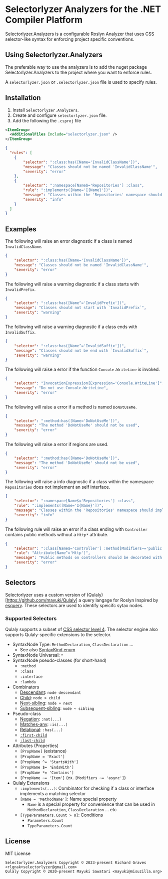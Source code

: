 # Selectorlyzer Analyzers for the .NET Compiler Platform

Selectorlyzer.Analyzers is a configurable Roslyn Analyzer that uses CSS selector-like syntax for enforcing project specific conventions. 

## Using Selectorlyzer.Analyzers

The preferable way to use the analyzers is to add the nuget package Selectorlyzer.Analyzers to the project where you want to enforce rules.

A `selectorlyzer.json` or `.selectorlyzer.json` file is used to specify rules. 

## Installation

1. Install `Selectorlyzer.Analyzers`.
1. Create and configure `selectorlyzer.json` file.
1. Add the following the `.csproj` file
```xml
<ItemGroup>
  <AdditionalFiles Include="selectorlyzer.json" />
</ItemGroup>
```

```json
{
  "rules": [
    {
        "selector": ":class:has([Name='InvalidClassName'])",
        "message": "Classes should not be named 'InvalidClassName'",
        "severity": "error"
    },
    {
        "selector": ":namespace[Name$='Repositories'] :class",
        "rule": ":implements([Name='I{Name}'])",
        "message": "Classes within the 'Repositories' namespace should implement a self interface",
        "severity": "info"
    }
  ]
}
```

## Examples

The following will raise an error diagnostic if a class is named `InvalidClassName`.
```json
{
    "selector": ":class:has([Name='InvalidClassName'])",
    "message": "Classes should not be named 'InvalidClassName'",
    "severity": "error"
}
```

The following will raise a warning diagnostic if a class starts with `InvalidPrefix`.
```json
{
    "selector": ":class:has([Name^='InvalidPrefix'])",
    "message": "Classes should not start with `InvalidPrefix`",
    "severity": "warning"
}
```

The following will raise a warning diagnostic if a class ends with `InvalidSuffix`.
```json
{
    "selector": ":class:has([Name^='InvalidSuffix'])",
    "message": "Classes should not be end with `InvalidSuffix`",
    "severity": "warning"
}
```

The following will raise a error if the function `Console.WriteLine` is invoked.
```json
{
    "selector": "InvocationExpression[Expression='Console.WriteLine']",
    "message": "Do not use Console.WriteLine",
    "severity": "error"
}
```

The following will raise a error if a method is named `DoNotUseMe`.
```json
{
    "selector": ":method:has([Name='DoNotUseMe'])",
    "message": "The method 'DoNotUseMe' should not be used",
    "severity": "error"
}
```

The following will raise a error if regions are used.
```json
{
    "selector": ":method:has([Name='DoNotUseMe'])",
    "message": "The method 'DoNotUseMe' should not be used",
    "severity": "error"
}
```

The following will raise a info diagnostic if a class within the namespace `Repositories` does not implement an self interface.
```json
{
    "selector": ":namespace[Name$='Repositories'] :class",
    "rule": ":implements([Name='I{Name}'])",
    "message": "Classes within the 'Repositories' namespace should implement a self interface",
    "severity": "info"
}
```

The following rule will raise an error if a class ending with `Controller` contains public methods without a `Http*` attribute.
```json
{
    "selector": ":class[Name$='Controller'] :method[Modifiers~='public']",
    "rule": "Attribute[Name^='Http']",
    "message": "Public methods on controllers should be decorated with a `Http*` attribute",
    "severity": "error"
}
```

## Selectors 

Selectorlyzer uses a custom version of (Qulaly)[https://github.com/mayuki/Qulaly] a query langage for Roslyn Inspired by [esquery](https://github.com/estools/esquery). These selectors are used to identify speicifc sytax nodes.

### Supported Selectors

Qulaly supports a subset of [CSS selector level 4](https://www.w3.org/TR/selectors-4/). The selector engine also supports Qulaly-specific extensions to the selector.

- SyntaxNode Type: `MethodDeclaration`, `ClassDeclaration` ... 
    - See also [SyntaxKind enum](https://docs.microsoft.com/en-us/dotnet/api/microsoft.codeanalysis.csharp.syntaxkind?view=roslyn-dotnet)
- SyntaxNode Univarsal: `*`
- SyntaxNode pseudo-classes (for short-hand)
    - `:method`
    - `:class`
    - `:interface`
    - `:lambda`
- Combinators
    - [Descendant](https://www.w3.org/TR/selectors-4/#descendant-combinators): `node descendant`
    - [Child](https://www.w3.org/TR/selectors-4/#child-combinators): `node > child`
    - [Next-sibling](https://www.w3.org/TR/selectors-4/#adjacent-sibling-combinators): `node + next`
    - [Subsequent-sibling](https://www.w3.org/TR/selectors-4/#general-sibling-combinators): `node ~ sibling`
- Pseudo-class
    - [Negation](https://www.w3.org/TR/selectors-4/#negation): `:not(...)`
    - [Matches-any](https://www.w3.org/TR/selectors-4/#matches): `:is(...)`
    - [Relational](https://www.w3.org/TR/selectors-4/#relational): `:has(...)`
    - [`:first-child`](https://www.w3.org/TR/selectors-4/#the-first-child-pseudo)
    - [`:last-child`](https://www.w3.org/TR/selectors-4/#the-last-child-pseudo)
- Attributes (Properties)
    - `[PropName]` (existance)
    - `[PropName = 'Exact']`
    - `[PropName ^= 'StartsWith']`
    - `[PropName $= 'EndsWith']`
    - `[PropName *= 'Contains']`
    - `[PropName ~= 'Item']` (ex. `[Modifiers ~= 'async']`)
- Qulaly Extensions
    - `:implements(...)`: Combinator for checking if a class or interface implements a matching selector
    - `[Name = 'MethodName']`: Name special property
        - `Name` is a special property for convenience that can be used in `MethodDeclaration`, `ClassDeclaration` ... etc
    - `[TypeParameters.Count > 0]`: Conditions
        - `Parameters.Count`
        - `TypeParameters.Count`

## License
MIT License
```
Selectorlyzer.Analyzers Copyright © 2023-present Richard Graves <rlgnak+selectorlyzer@gmail.com>
Qulaly Copyright © 2020-present Mayuki Sawatari <mayuki@misuzilla.org>
```